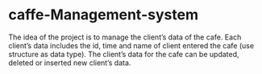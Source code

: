 # caffe-Management-system
The idea of the project is to manage the client’s data of the cafe. Each client’s data includes the id, time and name of client entered the cafe (use structure as data type). The client’s data for the cafe can be updated, deleted or inserted new client’s data.
